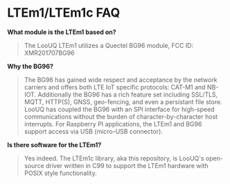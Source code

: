 # LTEm1/LTEm1c FAQ

**What module is the LTEm1 based on?**
> The LooUQ LTEm1 utilizes a Quectel BG96 module, FCC ID: XMR201707BG96

**Why the BG96?**
> The BG96 has gained wide respect and acceptance by the network carriers and offers both LTE IoT specific protocols: CAT-M1 and NB-IOT. Additionally the BG96 has a rich feature set including SSL/TLS, MQTT, HTTP(S), GNSS, geo-fencing, and even a persistant file store. LooUQ has coupled the BG96 with an SPI interface for high-speed communications without the burden of character-by-character host interrupts. For Raspberry PI applications, the LTEm1 and BG96 support access via USB (micro-USB connector).

**Is there software for the LTEm1?**
> Yes indeed. The LTEm1c library, aka this repository, is LooUQ's open-source driver written in C99 to support the LTEm1 hardware with POSIX style functionality.

